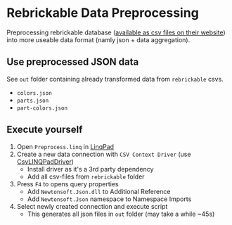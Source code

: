# Rebrickable Data Preprocessing
Preprocessing rebrickable database ([available as csv files on their website](https://rebrickable.com/downloads/)) into more useable data format (namly json + data aggregation). 

## Use preprocessed JSON data
See `out` folder containing already transformed data from `rebrickable` csvs.
* `colors.json`
* `parts.json`
* `part-colors.json`

## Execute yourself
1. Open `Preprocess.linq` in [LinqPad](https://www.linqpad.net/)
2. Create a new data connection with `CSV Context Driver` (use [CsvLINQPadDriver](https://github.com/i2van/CsvLINQPadDriver))
    * Install driver as it's a 3rd party dependency
    * Add all csv-files from `rebrickable` folder
3. Press `F4` to opens query properties
    * Add `Newtonsoft.Json.dll` to Additional Reference
    * Add `Newtonsoft.Json` namespace to Namespace Imports
4. Select newly created connection and execute script
    * This generates all json files in `out` folder (may take a while ~45s)